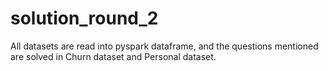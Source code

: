 # solution_round_2

All datasets are read into pyspark dataframe, and the questions mentioned are solved in Churn dataset and Personal dataset.
